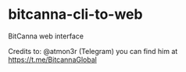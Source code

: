 # bitcanna-cli-to-web
BitCanna web interface




Credits to: @atmon3r (Telegram) you can find him at https://t.me/BitcannaGlobal
